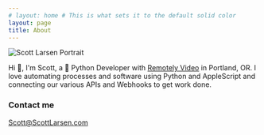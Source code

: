 ```yaml
---
# layout: home # This is what sets it to the default solid color
layout: page
title: About
---
```


<img class="profilePhoto" alt="Scott Larsen Portrait" src="https://avatars1.githubusercontent.com/u/25908816?s=460&v=4" />

Hi 👋, I'm Scott, a 🐍 Python Developer with [Remotely Video](http://remotelyvid.io) in Portland, OR. I love automating processes and software using Python and AppleScript and connecting our various APIs and Webhooks to get work done.

<!-- I'm happy to relocate. I have experience in building websites with Flask, scraping data using Beautiful Soup and Selenium and querying REST/ GraphQL APIs. Because of my background in photography I have dabbled in and would love to delve deeper into learning from and manipulating images and video with OpenCV and computer vision. -->

### Contact me

[Scott@ScottLarsen.com](mailto:Scott@ScottLarsen.com)
